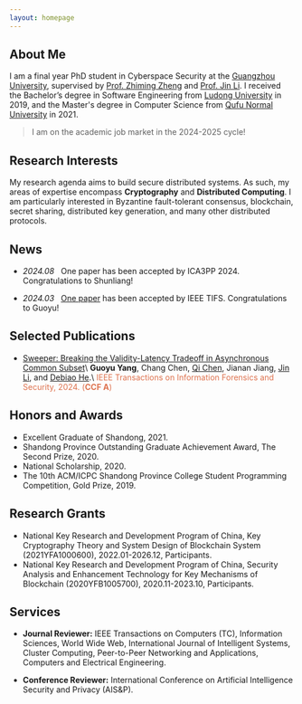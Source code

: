 ```yaml
---
layout: homepage
---
```


## About Me

I am a final year PhD student in Cyberspace Security at the [Guangzhou University](http://www.gzhu.edu.cn/), supervised by [Prof. Zhiming Zheng](https://iai.buaa.edu.cn/info/1013/1088.htm) and [Prof. Jin Li](http://www.gzhu.edu.cn/info/1112/17557.htm). I received the Bachelor’s degree in Software Engineering from [Ludong University](https://www.ldu.edu.cn/) in 2019, and the Master's degree in Computer Science from [Qufu Normal University](https://www.qfnu.edu.cn/) in 2021. 


> I am on the academic job market in the 2024-2025 cycle!



## Research Interests

My research agenda aims to build secure distributed systems. As such, my areas of expertise encompass **Cryptography** and **Distributed Computing**. I am particularly interested in Byzantine fault-tolerant consensus, blockchain, secret sharing, distributed key generation, and many other distributed protocols.



## News



- *2024.08* &nbsp; One paper has been accepted by ICA3PP 2024. Congratulations to Shunliang!

- *2024.03* &nbsp; [One paper](https://ieeexplore.ieee.org/abstract/document/10480712/) has been accepted by IEEE TIFS. Congratulations to Guoyu!



## Selected Publications



- [Sweeper: Breaking the Validity-Latency Tradeoff in Asynchronous Common Subset](https://ieeexplore.ieee.org/abstract/document/10480712/)\\
  **Guoyu Yang**, Chang Chen, [Qi Chen](http://ai.gzhu.edu.cn/info/1223/1093.htm), Jianan Jiang, [Jin Li](http://ai.gzhu.edu.cn/info/1223/1091.htm), and [Debiao He](https://blockchain.whu.edu.cn/info/1121/3091.htm).\\
  <span style="color: #de724e;">IEEE Transactions on Information Forensics and Security, 2024. (**CCF A**)</span>
 


## Honors and Awards
- Excellent Graduate of Shandong, 2021.
- Shandong Province Outstanding Graduate Achievement Award, The Second Prize, 2020.
- National Scholarship, 2020.
- The 10th ACM/ICPC Shandong Province College Student Programming Competition, Gold Prize, 2019.

## Research Grants
- National Key Research and Development Program of China, Key Cryptography Theory and System Design of Blockchain System (2021YFA1000600), 2022.01-2026.12, Participants.
- National Key Research and Development Program of China, Security Analysis and Enhancement Technology for Key Mechanisms of Blockchain (2020YFB1005700), 2020.11-2023.10, Participants.

## Services

- **Journal Reviewer:** IEEE Transactions on Computers (TC), Information Sciences, World Wide Web, International Journal of Intelligent Systems, Cluster Computing, Peer-to-Peer Networking and Applications, Computers and Electrical Engineering.

- **Conference Reviewer:** International Conference on Artificial Intelligence Security and Privacy (AIS&P).








